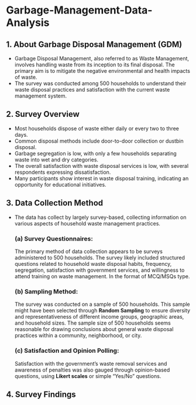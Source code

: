 # Garbage-Management-Data-Analysis
## 1. About Garbage Disposal Management (GDM)
- Garbage Disposal Management, also referred to as Waste Management, involves handling waste from its inception to its final disposal. The primary aim is to mitigate the negative environmental and health impacts of waste.
- The survey was conducted among 500 households to understand their waste disposal practices and satisfaction with the current waste management system.
## 2. Survey Overview
- Most households dispose of waste either daily or every two to three days.
- Common disposal methods include door-to-door collection or dustbin disposal.
- Garbage segregation is low, with only a few households separating waste into wet and dry categories.
- The overall satisfaction with waste disposal services is low, with several respondents expressing dissatisfaction.
- Many participants show interest in waste disposal training, indicating an opportunity for educational initiatives.
## 3. Data Collection Method
- The data has collect by largely survey-based, collecting information on various aspects of household waste management practices.
  ### (a) Survey Questionnaires:
  The primary method of data collection appears to be surveys administered to 500 households. The survey likely included structured questions related to household waste disposal habits, frequency, segregation, satisfaction with government services, and willingness to attend training on waste management. In the format of MCQ/MSQs type.
  ### (b) Sampling Method:
  The survey was conducted on a sample of 500 households. This sample might have been selected through **Random Sampling** to ensure diversity and representativeness of different income groups, geographic areas, and household sizes.
The sample size of 500 households seems reasonable for drawing conclusions about general waste disposal practices within a community, neighborhood, or city.
  ### (c) Satisfaction and Opinion Polling:
  Satisfaction with the government’s waste removal services and awareness of penalties was also gauged through opinion-based questions, using **Likert scales** or simple “Yes/No” questions.
## 4. Survey Findings
